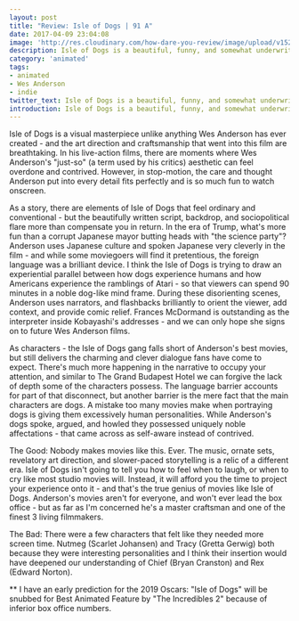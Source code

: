 ```yaml
---
layout: post
title: "Review: Isle of Dogs | 91 A"
date: 2017-04-09 23:04:08
image: 'http://res.cloudinary.com/how-dare-you-review/image/upload/v1528570887/rbg.png'
description: Isle of Dogs is a beautiful, funny, and somewhat underwritten film.  
category: 'animated'
tags: 
- animated
- Wes Anderson
- indie
twitter_text: Isle of Dogs is a beautiful, funny, and somewhat underwritten film.  
introduction: Isle of Dogs is a beautiful, funny, and somewhat underwritten film.  
---
```


Isle of Dogs is a visual masterpiece unlike anything Wes Anderson has ever created - and the art direction and craftsmanship that went into this film are breathtaking. In his live-action films, there are moments where Wes Anderson's "just-so" (a term used by his critics) aesthetic can feel overdone and contrived. However, in stop-motion, the care and thought Anderson put into every detail fits perfectly and is so much fun to watch onscreen.

As a story, there are elements of Isle of Dogs that feel ordinary and conventional  - but the beautifully written script, backdrop, and sociopolitical flare more than compensate you in return. In the era of Trump, what's more fun than a corrupt Japanese mayor butting heads with "the science party"?  Anderson uses Japanese culture and spoken Japanese very cleverly in the film - and while some moviegoers will find it pretentious, the foreign language was a brilliant device. I think the Isle of Dogs is trying to draw an experiential parallel between how dogs experience humans and how Americans experience the ramblings of Atari - so that viewers can spend 90 minutes in a noble dog-like mind frame. During these disorienting scenes, Anderson uses narrators, and flashbacks brilliantly to orient the viewer, add context, and provide comic relief. Frances McDormand is outstanding as the interpreter inside Kobayashi's addresses  - and we can only hope she signs on to future Wes Anderson films.

As characters - the Isle of Dogs gang falls short of Anderson's best movies, but still delivers the charming and clever dialogue fans have come to expect. There's much more happening in the narrative to occupy your attention, and similar to The Grand Budapest Hotel we can forgive the lack of depth some of the characters possess. The language barrier accounts for part of that disconnect, but another barrier is the mere fact that the main characters are dogs. A mistake too many movies make when portraying dogs is giving them excessively human personalities. While Anderson's dogs spoke, argued, and howled they possessed uniquely noble affectations - that came across as self-aware instead of contrived.  

The Good: Nobody makes movies like this. Ever. The music, ornate sets, revelatory art direction, and slower-paced storytelling is a relic of a different era. Isle of Dogs isn't going to tell you how to feel when to laugh, or when to cry like most studio movies will. Instead, it will afford you the time to project your experience onto it - and that's the true genius of movies like Isle of Dogs. Anderson's movies aren't for everyone, and won't ever lead the box office - but as far as I'm concerned he's a master craftsman and one of the finest 3 living filmmakers.  
       
The Bad: There were a few characters that felt like they needed more screen time. Nutmeg (Scarlet Johansen) and Tracy (Gretta Gerwig) both because they were interesting personalities and I think their insertion would have deepened our understanding of Chief (Bryan Cranston) and Rex (Edward Norton).

** I have an early prediction for the 2019 Oscars: "Isle of Dogs" will be snubbed for Best Animated Feature by "The Incredibles 2" because of inferior box office numbers. 